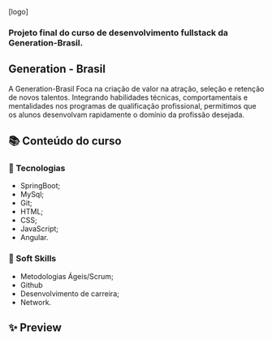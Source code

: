 [logo]

### Projeto final do curso de desenvolvimento fullstack da Generation-Brasil.


## Generation - Brasil

A Generation-Brasil Foca na criação de valor na atração, seleção e retenção de novos talentos. Integrando habilidades técnicas, comportamentais e mentalidades nos programas de qualificação profissional, permitimos que os alunos desenvolvam rapidamente o domínio da profissão desejada.

## 📚 Conteúdo do curso

### 📝 Tecnologias

* SpringBoot;
* MySql;
* Git;
* HTML;
* CSS;
* JavaScript;
* Angular.

### 🔑 Soft Skills

* Metodologias Ágeis/Scrum;
* Github
* Desenvolvimento de carreira;
* Network.

## ✨ Preview



